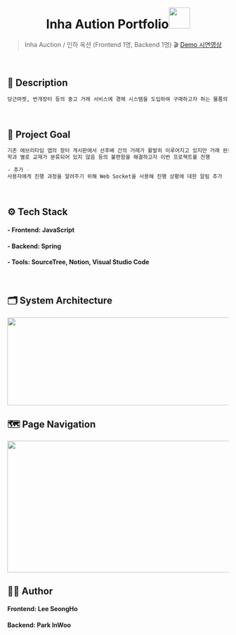 <h1 align="center">Inha Aution Portfolio<img src="https://raw.githubusercontent.com/MartinHeinz/MartinHeinz/master/wave.gif" width="48px"></h1>
<p>
</p>

> Inha Auction / 인하 옥션 (Frontend 1명, Backend 1명) :clapper: [Demo 시연영상](https://www.youtube.com/watch?v=yvu-paQ6aYI)

<br>

## 📝 Description
```sh
당근마켓, 번개장터 등의 중고 거래 서비스에 경매 시스템을 도입하여 구매하고자 하는 물품의 입찰에 참여할 수 있는 경매 플랫폼
```

<br>

## 📌 Project Goal
```sh
기존 에브리타임 앱의 장터 게시판에서 선후배 간의 거래가 활발히 이루어지고 있지만 거래 완료 상품인지 확인하기 어려움, 
학과 별로 교재가 분류되어 있지 않음 등의 불편함을 해결하고자 이번 프로젝트를 진행

- 추가 -
사용자에게 진행 과정을 알려주기 위해 Web Socket을 사용해 진행 상황에 대한 알림 추가
```

<br>

## ⚙ Tech Stack
#### - Frontend: JavaScript
#### - Backend: Spring
#### - Tools: SourceTree, Notion, Visual Studio Code

<br>

## 🗂 System Architecture
<img src="https://user-images.githubusercontent.com/83394485/176357995-d0cada2a-7d95-4383-b8ce-870dc6d0a0ad.png"  width="600" height="200"/>

<br>

## 🗺 Page Navigation
<img src="https://user-images.githubusercontent.com/83394485/201511820-ac724968-fd60-4703-9909-1688495edd07.png"  width="600" height="300"/>

<br>

## 🤜🤛 Author
#### Frontend: Lee SeongHo
#### Backend: Park InWoo
